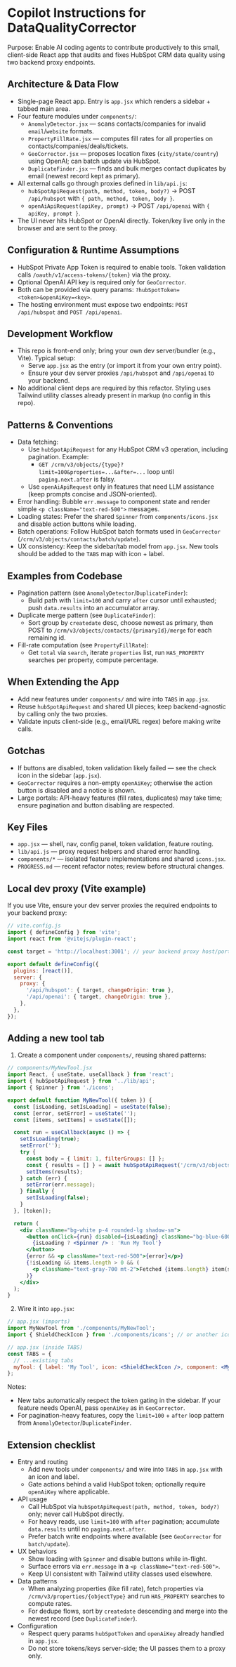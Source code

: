 # Copilot Instructions for DataQualityCorrector

Purpose: Enable AI coding agents to contribute productively to this small, client-side React app that audits and fixes HubSpot CRM data quality using two backend proxy endpoints.

## Architecture & Data Flow
- Single-page React app. Entry is `app.jsx` which renders a sidebar + tabbed main area.
- Four feature modules under `components/`:
  - `AnomalyDetector.jsx` — scans contacts/companies for invalid `email`/`website` formats.
  - `PropertyFillRate.jsx` — computes fill rates for all properties on contacts/companies/deals/tickets.
  - `GeoCorrector.jsx` — proposes location fixes (`city/state/country`) using OpenAI; can batch update via HubSpot.
  - `DuplicateFinder.jsx` — finds and bulk merges contact duplicates by email (newest record kept as primary).
- All external calls go through proxies defined in `lib/api.js`:
  - `hubSpotApiRequest(path, method, token, body?)` → POST `/api/hubspot` with `{ path, method, token, body }`.
  - `openAiApiRequest(apiKey, prompt)` → POST `/api/openai` with `{ apiKey, prompt }`.
- The UI never hits HubSpot or OpenAI directly. Token/key live only in the browser and are sent to the proxy.

## Configuration & Runtime Assumptions
- HubSpot Private App Token is required to enable tools. Token validation calls `/oauth/v1/access-tokens/{token}` via the proxy.
- Optional OpenAI API key is required only for `GeoCorrector`.
- Both can be provided via query params: `?hubSpotToken=<token>&openAiKey=<key>`.
- The hosting environment must expose two endpoints: `POST /api/hubspot` and `POST /api/openai`.

## Development Workflow
- This repo is front-end only; bring your own dev server/bundler (e.g., Vite). Typical setup:
  - Serve `app.jsx` as the entry (or import it from your own entry point).
  - Ensure your dev server proxies `/api/hubspot` and `/api/openai` to your backend.
- No additional client deps are required by this refactor. Styling uses Tailwind utility classes already present in markup (no config in this repo).

## Patterns & Conventions
- Data fetching:
  - Use `hubSpotApiRequest` for any HubSpot CRM v3 operation, including pagination. Example:
    - `GET /crm/v3/objects/{type}?limit=100&properties=...&after=...` loop until `paging.next.after` is falsy.
  - Use `openAiApiRequest` only in features that need LLM assistance (keep prompts concise and JSON-oriented).
- Error handling: Bubble `err.message` to component state and render simple `<p className="text-red-500">` messages.
- Loading states: Prefer the shared `Spinner` from `components/icons.jsx` and disable action buttons while loading.
- Batch operations: Follow HubSpot batch formats used in `GeoCorrector` (`/crm/v3/objects/contacts/batch/update`).
- UX consistency: Keep the sidebar/tab model from `app.jsx`. New tools should be added to the `TABS` map with icon + label.

## Examples from Codebase
- Pagination pattern (see `AnomalyDetector`/`DuplicateFinder`):
  - Build path with `limit=100` and carry `after` cursor until exhausted; push `data.results` into an accumulator array.
- Duplicate merge pattern (see `DuplicateFinder`):
  - Sort group by `createdate` desc, choose newest as primary, then POST to `/crm/v3/objects/contacts/{primaryId}/merge` for each remaining id.
- Fill-rate computation (see `PropertyFillRate`):
  - Get `total` via `search`, iterate `properties` list, run `HAS_PROPERTY` searches per property, compute percentage.

## When Extending the App
- Add new features under `components/` and wire into `TABS` in `app.jsx`.
- Reuse `hubSpotApiRequest` and shared UI pieces; keep backend-agnostic by calling only the two proxies.
- Validate inputs client-side (e.g., email/URL regex) before making write calls.

## Gotchas
- If buttons are disabled, token validation likely failed — see the check icon in the sidebar (`app.jsx`).
- `GeoCorrector` requires a non-empty `openAiKey`; otherwise the action button is disabled and a notice is shown.
- Large portals: API-heavy features (fill rates, duplicates) may take time; ensure pagination and button disabling are respected.

## Key Files
- `app.jsx` — shell, nav, config panel, token validation, feature routing.
- `lib/api.js` — proxy request helpers and shared error handling.
- `components/*` — isolated feature implementations and shared `icons.jsx`.
- `PROGRESS.md` — recent refactor notes; review before structural changes.

## Local dev proxy (Vite example)
If you use Vite, ensure your dev server proxies the required endpoints to your backend proxy:

```js
// vite.config.js
import { defineConfig } from 'vite';
import react from '@vitejs/plugin-react';

const target = 'http://localhost:3001'; // your backend proxy host/port

export default defineConfig({
  plugins: [react()],
  server: {
    proxy: {
      '/api/hubspot': { target, changeOrigin: true },
      '/api/openai': { target, changeOrigin: true },
    },
  },
});
```

## Adding a new tool tab
1) Create a component under `components/`, reusing shared patterns:

```jsx
// components/MyNewTool.jsx
import React, { useState, useCallback } from 'react';
import { hubSpotApiRequest } from '../lib/api';
import { Spinner } from './icons';

export default function MyNewTool({ token }) {
  const [isLoading, setIsLoading] = useState(false);
  const [error, setError] = useState('');
  const [items, setItems] = useState([]);

  const run = useCallback(async () => {
    setIsLoading(true);
    setError('');
    try {
      const body = { limit: 1, filterGroups: [] };
      const { results = [] } = await hubSpotApiRequest('/crm/v3/objects/contacts/search', 'POST', token, body);
      setItems(results);
    } catch (err) {
      setError(err.message);
    } finally {
      setIsLoading(false);
    }
  }, [token]);

  return (
    <div className="bg-white p-4 rounded-lg shadow-sm">
      <button onClick={run} disabled={isLoading} className="bg-blue-600 text-white px-4 py-2 rounded-md disabled:bg-blue-300 flex items-center">
        {isLoading ? <Spinner /> : 'Run My Tool'}
      </button>
      {error && <p className="text-red-500">{error}</p>}
      {!isLoading && items.length > 0 && (
        <p className="text-gray-700 mt-2">Fetched {items.length} item(s).</p>
      )}
    </div>
  );
}
```

2) Wire it into `app.jsx`:

```jsx
// app.jsx (imports)
import MyNewTool from './components/MyNewTool';
import { ShieldCheckIcon } from './components/icons'; // or another icon

// app.jsx (inside TABS)
const TABS = {
  // ...existing tabs
  myTool: { label: 'My Tool', icon: <ShieldCheckIcon />, component: <MyNewTool token={hubSpotToken} /> },
};
```

Notes:
- New tabs automatically respect the token gating in the sidebar. If your feature needs OpenAI, pass `openAiKey` as in `GeoCorrector`.
- For pagination-heavy features, copy the `limit=100` + `after` loop pattern from `AnomalyDetector`/`DuplicateFinder`.

## Extension checklist
- Entry and routing
  - Add new tools under `components/` and wire into `TABS` in `app.jsx` with an icon and label.
  - Gate actions behind a valid HubSpot token; optionally require `openAiKey` where applicable.
- API usage
  - Call HubSpot via `hubSpotApiRequest(path, method, token, body?)` only; never call HubSpot directly.
  - For heavy reads, use `limit=100` with `after` pagination; accumulate `data.results` until no `paging.next.after`.
  - Prefer batch write endpoints where available (see `GeoCorrector` for `batch/update`).
- UX behaviors
  - Show loading with `Spinner` and disable buttons while in-flight.
  - Surface errors via `err.message` in a `<p className="text-red-500">`.
  - Keep UI consistent with Tailwind utility classes used elsewhere.
- Data patterns
  - When analyzing properties (like fill rate), fetch properties via `/crm/v3/properties/{objectType}` and run `HAS_PROPERTY` searches to compute rates.
  - For dedupe flows, sort by `createdate` descending and merge into the newest record (see `DuplicateFinder`).
- Configuration
  - Respect query params `hubSpotToken` and `openAiKey` already handled in `app.jsx`.
  - Do not store tokens/keys server-side; the UI passes them to a proxy only.
